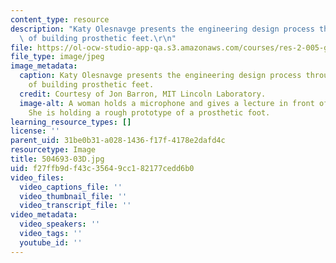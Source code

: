 ```yaml
---
content_type: resource
description: "Katy Olesnavge presents the engineering design process through an example\
  \ of building prosthetic feet.\r\n"
file: https://ol-ocw-studio-app-qa.s3.amazonaws.com/courses/res-2-005-girls-who-build-make-your-own-wearables-workshop-spring-2015/f27ffb9df43c35649cc182177cedd6b0_504693-03D.jpg
file_type: image/jpeg
image_metadata:
  caption: Katy Olesnavge presents the engineering design process through an example
    of building prosthetic feet.
  credit: Courtesy of Jon Barron, MIT Lincoln Laboratory.
  image-alt: A woman holds a microphone and gives a lecture in front of a slide show.
    She is holding a rough prototype of a prosthetic foot.
learning_resource_types: []
license: ''
parent_uid: 31be0b31-a028-1436-f17f-4178e2dafd4c
resourcetype: Image
title: 504693-03D.jpg
uid: f27ffb9d-f43c-3564-9cc1-82177cedd6b0
video_files:
  video_captions_file: ''
  video_thumbnail_file: ''
  video_transcript_file: ''
video_metadata:
  video_speakers: ''
  video_tags: ''
  youtube_id: ''
---
```

